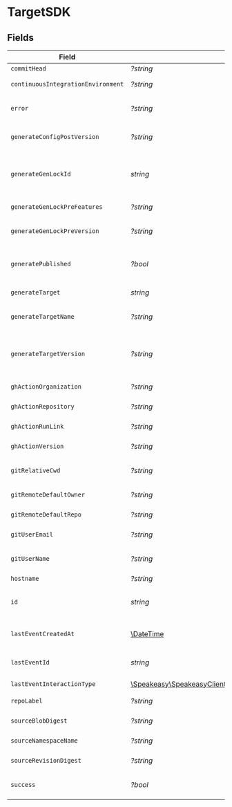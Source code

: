 # TargetSDK


## Fields

| Field                                                                                                 | Type                                                                                                  | Required                                                                                              | Description                                                                                           |
| ----------------------------------------------------------------------------------------------------- | ----------------------------------------------------------------------------------------------------- | ----------------------------------------------------------------------------------------------------- | ----------------------------------------------------------------------------------------------------- |
| `commitHead`                                                                                          | *?string*                                                                                             | :heavy_minus_sign:                                                                                    | Remote commit ID.                                                                                     |
| `continuousIntegrationEnvironment`                                                                    | *?string*                                                                                             | :heavy_minus_sign:                                                                                    | Name of the CI environment.                                                                           |
| `error`                                                                                               | *?string*                                                                                             | :heavy_minus_sign:                                                                                    | Error message if the last event was not successful.                                                   |
| `generateConfigPostVersion`                                                                           | *?string*                                                                                             | :heavy_minus_sign:                                                                                    | Version of the generated target (post generation)                                                     |
| `generateGenLockId`                                                                                   | *string*                                                                                              | :heavy_check_mark:                                                                                    | gen.lock ID (expected to be a uuid). The same as `id`. A unique identifier for the target.            |
| `generateGenLockPreFeatures`                                                                          | *?string*                                                                                             | :heavy_minus_sign:                                                                                    | Features prior to generation                                                                          |
| `generateGenLockPreVersion`                                                                           | *?string*                                                                                             | :heavy_minus_sign:                                                                                    | Artifact version for the Previous Generation                                                          |
| `generatePublished`                                                                                   | *?bool*                                                                                               | :heavy_minus_sign:                                                                                    | Indicates whether the target was considered published.                                                |
| `generateTarget`                                                                                      | *string*                                                                                              | :heavy_check_mark:                                                                                    | eg `typescript`, `terraform`, `python`                                                                |
| `generateTargetName`                                                                                  | *?string*                                                                                             | :heavy_minus_sign:                                                                                    | The name of the target as defined by the user.                                                        |
| `generateTargetVersion`                                                                               | *?string*                                                                                             | :heavy_minus_sign:                                                                                    | The version of the Speakeasy generator for this target eg v2 of the typescript generator.             |
| `ghActionOrganization`                                                                                | *?string*                                                                                             | :heavy_minus_sign:                                                                                    | GitHub organization of the action.                                                                    |
| `ghActionRepository`                                                                                  | *?string*                                                                                             | :heavy_minus_sign:                                                                                    | GitHub repository of the action.                                                                      |
| `ghActionRunLink`                                                                                     | *?string*                                                                                             | :heavy_minus_sign:                                                                                    | Link to the GitHub action run.                                                                        |
| `ghActionVersion`                                                                                     | *?string*                                                                                             | :heavy_minus_sign:                                                                                    | Version of the GitHub action.                                                                         |
| `gitRelativeCwd`                                                                                      | *?string*                                                                                             | :heavy_minus_sign:                                                                                    | Current working directory relative to the git root.                                                   |
| `gitRemoteDefaultOwner`                                                                               | *?string*                                                                                             | :heavy_minus_sign:                                                                                    | Default owner for git remote.                                                                         |
| `gitRemoteDefaultRepo`                                                                                | *?string*                                                                                             | :heavy_minus_sign:                                                                                    | Default repository name for git remote.                                                               |
| `gitUserEmail`                                                                                        | *?string*                                                                                             | :heavy_minus_sign:                                                                                    | User email from git configuration.                                                                    |
| `gitUserName`                                                                                         | *?string*                                                                                             | :heavy_minus_sign:                                                                                    | User's name from git configuration. (not GitHub username)                                             |
| `hostname`                                                                                            | *?string*                                                                                             | :heavy_minus_sign:                                                                                    | Remote hostname.                                                                                      |
| `id`                                                                                                  | *string*                                                                                              | :heavy_check_mark:                                                                                    | Unique identifier of the target the same as `generate_gen_lock_id`                                    |
| `lastEventCreatedAt`                                                                                  | [\DateTime](https://www.php.net/manual/en/class.datetime.php)                                         | :heavy_check_mark:                                                                                    | Timestamp when the event was created in the database.                                                 |
| `lastEventId`                                                                                         | *string*                                                                                              | :heavy_check_mark:                                                                                    | Unique identifier of the last event for the target                                                    |
| `lastEventInteractionType`                                                                            | [\Speakeasy\SpeakeasyClientSDK\Models\Shared\InteractionType](../../Models/Shared/InteractionType.md) | :heavy_check_mark:                                                                                    | Type of interaction.                                                                                  |
| `repoLabel`                                                                                           | *?string*                                                                                             | :heavy_minus_sign:                                                                                    | Label of the git repository.                                                                          |
| `sourceBlobDigest`                                                                                    | *?string*                                                                                             | :heavy_minus_sign:                                                                                    | The blob digest of the source.                                                                        |
| `sourceNamespaceName`                                                                                 | *?string*                                                                                             | :heavy_minus_sign:                                                                                    | The namespace name of the source.                                                                     |
| `sourceRevisionDigest`                                                                                | *?string*                                                                                             | :heavy_minus_sign:                                                                                    | The revision digest of the source.                                                                    |
| `success`                                                                                             | *?bool*                                                                                               | :heavy_minus_sign:                                                                                    | Indicates whether the event was successful.                                                           |